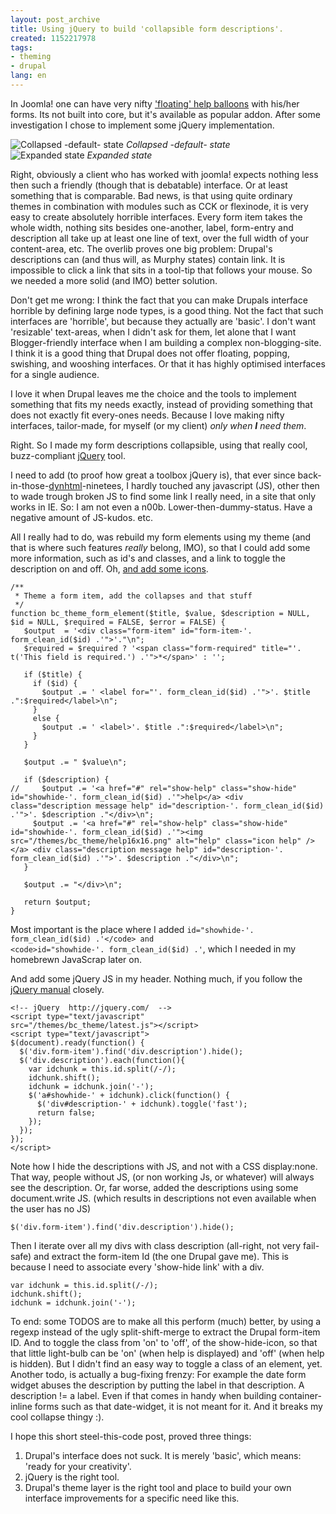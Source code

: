 ```yaml
---
layout: post_archive
title: Using jQuery to build 'collapsible form descriptions'.
created: 1152217978
tags:
- theming
- drupal
lang: en
---
```

In Joomla! one can have very nifty ['floating' help balloons](http://www.bosrup.com/web/overlib/) with his/her forms. Its not built into core, but it's available as popular addon. After some investigation I chose to implement some jQuery implementation.

![Collapsed -default- state](http://webschuur.com/sites/webschuur.com/files/collapsible_help_in.png)
_Collapsed -default- state_
<br style="clear:both" />
![Expanded state](http://webschuur.com/sites/webschuur.com/files/collapsible_help_out.png)
_Expanded state_
<br style="clear:both" />
<!--break-->

Right, obviously a client who has worked with joomla! expects nothing less then such a friendly (though that is debatable) interface. Or at least something that is comparable. Bad news, is that using quite ordinary themes in combination with modules such as CCK or flexinode, it is very easy to create absolutely horrible interfaces. Every form item takes the whole width, nothing sits besides one-another, label, form-entry and description all take up at least one line of text, over the full width of your content-area, etc. 
The overlib proves one big problem: Drupal's descriptions can (and thus will, as Murphy states) contain link. It is impossible to click a link that sits in a tool-tip that follows your mouse. So we needed a more solid (and IMO) better solution.

Don't get me wrong: I think the fact that you can make Drupals interface horrible by defining large node types, is a good thing. Not the fact that such interfaces are 'horrible', but because they actually are 'basic'. I don't want 'resizable' text-areas, when I didn't ask for them, let alone that I want Blogger-friendly interface when I am building a complex non-blogging-site. I think it is a good thing that Drupal does not offer floating, popping, swishing, and wooshing interfaces. Or that it has highly optimised interfaces for a single audience. 

I love it when Drupal leaves me the choice and the tools to implement something that fits my needs exactly, instead of providing something that does not exactly fit every-ones needs. Because I love making nifty interfaces, tailor-made, for myself (or my client) _only when **I** need them_.

Right. So I made my form descriptions collapsible, using that really cool, buzz-compliant [jQuery](http://jquery.com/) tool.

I need to add (to proof how great a toolbox jQuery is), that ever since back-in-those-[dynhtml](http://www.jalix.org/ressources/internet/dhtml/_dynduo/dynduo/)-ninetees, I hardly touched any javascript (JS), other then to wade trough broken JS to find some link I really need, in a site that only works in IE. So: I am not even a n00b. Lower-then-dummy-status. Have a negative amount of JS-kudos. etc.

All I really had to do, was rebuild my form elements using my theme (and that is where such features _really_ belong, IMO), so that I could add some more information, such as id's and classes, and a link to toggle the description on and off. Oh, [and add some icons](http://nuovext.pwsp.net/).

    /**
     * Theme a form item, add the collapses and that stuff
     */
    function bc_theme_form_element($title, $value, $description = NULL, $id = NULL, $required = FALSE, $error = FALSE) {
       $output  = '<div class="form-item" id="form-item-'. form_clean_id($id) .'">'."\n";
       $required = $required ? '<span class="form-required" title="'. t('This field is required.') .'">*</span>' : '';

       if ($title) {
         if ($id) {
           $output .= ' <label for="'. form_clean_id($id) .'">'. $title .":$required</label>\n";
         }
         else {
           $output .= ' <label>'. $title .":$required</label>\n";
         }
       }

       $output .= " $value\n";

       if ($description) {
    //     $output .= '<a href="#" rel="show-help" class="show-hide" id="showhide-'. form_clean_id($id) .'">help</a> <div class="description message help" id="description-'. form_clean_id($id) .'">'. $description ."</div>\n";
         $output .= '<a href="#" rel="show-help" class="show-hide" id="showhide-'. form_clean_id($id) .'"><img src="/themes/bc_theme/help16x16.png" alt="help" class="icon help" /></a> <div class="description message help" id="description-'. form_clean_id($id) .'">'. $description ."</div>\n";
       }

       $output .= "</div>\n";

       return $output;
    }

Most important is the place where I added <code>id="showhide-'. form_clean_id($id) .'</code> and <code>id="showhide-'. form_clean_id($id) .'</code>, which I needed in my homebrewn JavaScrap later on.

And add some jQuery JS in my header. Nothing much, if you follow the [jQuery manual](http://jquery.com/docs/Tutorial/) closely.

    <!-- jQuery  http://jquery.com/  -->
    <script type="text/javascript"
    src="/themes/bc_theme/latest.js"></script>
    <script type="text/javascript">
    $(document).ready(function() {
      $('div.form-item').find('div.description').hide();
      $('div.description').each(function(){
        var idchunk = this.id.split(/-/);
        idchunk.shift();
        idchunk = idchunk.join('-');
        $('a#showhide-' + idchunk).click(function() {
          $('div#description-' + idchunk).toggle('fast');
          return false;
        });
      });
    });
    </script>

Note how I hide the descriptions with JS, and not with a CSS display:none. That way, people without JS, (or non working Js, or whatever) will always see the description. Or, far worse, added the descriptions using some document.write JS. (which results in descriptions not even available when the user has no JS)

    $('div.form-item').find('div.description').hide();

Then I iterate over all my divs with class description (all-right, not very fail-safe) and extract the form-item Id (the one Drupal gave me). This is because I need to associate every 'show-hide link' with a div.

    var idchunk = this.id.split(/-/);
    idchunk.shift();
    idchunk = idchunk.join('-');

To end: some TODOS are to make all this perform (much) better, by using a regexp instead of the ugly split-shift-merge to extract the Drupal form-item ID. And to toggle the class from 'on' to 'off', of the show-hide-icon, so that that little light-bulb can be 'on' (when help is displayed) and 'off' (when help is hidden). But I didn't find an easy way to toggle a class of an element, yet. Another todo, is actually a bug-fixing frenzy: For example the date form widget abuses the description by putting the label in that description. A description != a label. Even if that comes in handy when building container-inline forms such as that date-widget, it is not meant for it. And it breaks my cool collapse thingy :).

I hope this short steel-this-code post, proved three things:

  1. Drupal's interface does not suck. It is merely 'basic', which means: 'ready for your creativity'.
  2. jQuery is the right tool.
  3. Drupal's theme layer is the right tool and place to build your own interface improvements for a specific need like this.
